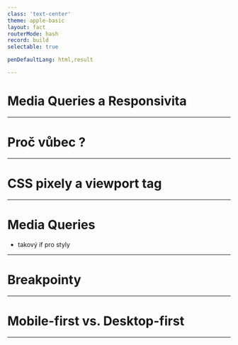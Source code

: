 ```yaml
---
class: 'text-center'
theme: apple-basic
layout: fact
routerMode: hash
record: build
selectable: true

penDefaultLang: html,result

---
```


# Media Queries a Responsivita

---

# Proč vůbec ?

---

# CSS pixely a viewport tag

---

# Media Queries

- takový if pro styly

---

# Breakpointy

---

# Mobile-first vs. Desktop-first

---

